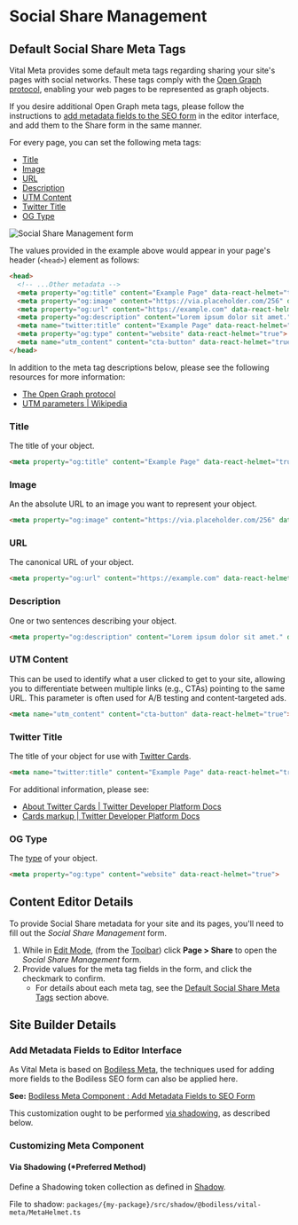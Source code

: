 # Social Share Management

## Default Social Share Meta Tags

Vital Meta provides some default meta tags regarding sharing your site's pages with social networks.
These tags comply with the [Open Graph protocol](https://ogp.me/ ':target=_blank'), enabling your
web pages to be represented as graph objects.

If you desire additional Open Graph meta tags, please follow the instructions to [add metadata
fields to the SEO form](/Components/Meta#add-metadata-fields-to-seo-form) in the editor interface,
and add them to the Share form in the same manner.

For every page, you can set the following meta tags:

- [Title](#title)
- [Image](#image)
- [URL](#url)
- [Description](#description)
- [UTM Content](#utm-content)
- [Twitter Title](#twitter-title)
- [OG Type](#og-type)

![Social Share Management form](/assets/SocialShareManagementForm.jpg ':size=50%')

The values provided in the example above would appear in your page's header (`<head>`) element as
follows:

```html
<head>
  <!-- ...Other metadata -->
  <meta property="og:title" content="Example Page" data-react-helmet="true">
  <meta property="og:image" content="https://via.placeholder.com/256" data-react-helmet="true">
  <meta property="og:url" content="https://example.com" data-react-helmet="true">
  <meta property="og:description" content="Lorem ipsum dolor sit amet." data-react-helmet="true">
  <meta name="twitter:title" content="Example Page" data-react-helmet="true">
  <meta property="og:type" content="website" data-react-helmet="true">
  <meta name="utm_content" content="cta-button" data-react-helmet="true">
</head>
```

In addition to the meta tag descriptions below, please see the following resources for more
information:

- [The Open Graph protocol](https://ogp.me/)
- [UTM parameters | Wikipedia](https://en.wikipedia.org/wiki/UTM_parameters)

### Title

The title of your object.

```html
<meta property="og:title" content="Example Page" data-react-helmet="true">
```

### Image

An the absolute URL to an image you want to represent your object.

```html
<meta property="og:image" content="https://via.placeholder.com/256" data-react-helmet="true">
```

### URL

The canonical URL of your object.

```html
<meta property="og:url" content="https://example.com" data-react-helmet="true">
```

### Description

One or two sentences describing your object.

```html
<meta property="og:description" content="Lorem ipsum dolor sit amet." data-react-helmet="true">
```

### UTM Content

This can be used to identify what a user clicked to get to your site, allowing you to differentiate
between multiple links (e.g., CTAs) pointing to the same URL. This parameter is often used for A/B
testing and content-targeted ads.

```html
<meta name="utm_content" content="cta-button" data-react-helmet="true">
```

### Twitter Title

The title of your object for use with [Twitter
Cards](https://developer.twitter.com/en/docs/twitter-for-websites/cards/overview/abouts-cards
':target=_blank').

```html
<meta name="twitter:title" content="Example Page" data-react-helmet="true">
```

For additional information, please see:

- [About Twitter Cards | Twitter Developer Platform Docs](https://developer.twitter.com/en/docs/twitter-for-websites/cards/overview/abouts-cards ':target=_blank')
- [Cards markup | Twitter Developer Platform Docs](https://developer.twitter.com/en/docs/twitter-for-websites/cards/overview/markup ':target=_blank')

### OG Type

The [type](https://ogp.me/#types ':target=_blank') of your object.

```html
<meta property="og:type" content="website" data-react-helmet="true">
```

## Content Editor Details

To provide Social Share metadata for your site and its pages, you'll need to fill out the _Social
Share Management_ form.

01. While in [Edit Mode](/ContentEditorUserGuide/#edit-mode), (from the
    [Toolbar](/ContentEditorUserGuide/#toolbar)) click **Page > Share** to open the _Social Share
    Management_ form.
01. Provide values for the meta tag fields in the form, and click the checkmark to confirm.
    - For details about each meta tag, see the [Default Social Share Meta
      Tags](#default-social-share-meta-tags) section above.

## Site Builder Details

### Add Metadata Fields to Editor Interface

As Vital Meta is based on [Bodiless Meta](/Components/Meta), the techniques used for adding more
fields to the Bodiless SEO form can also be applied here.

**See:** [Bodiless Meta Component : Add Metadata Fields to SEO Form](/Components/Meta#add-metadata-fields-to-seo-form)

This customization ought to be performed [via shadowing](#via-shadowing-preferred-method), as
described below.

### Customizing Meta Component

#### Via Shadowing (*Preferred Method)

Define a Shadowing token collection as defined in [Shadow](../VitalElements/Shadow).

File to shadow: `packages/{my-package}/src/shadow/@bodiless/vital-meta/MetaHelmet.ts`
